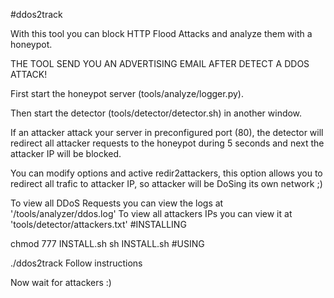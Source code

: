 #ddos2track

With this tool you can block HTTP Flood Attacks and analyze them with a honeypot.

THE TOOL SEND YOU AN ADVERTISING EMAIL AFTER DETECT A DDOS ATTACK!

First start the honeypot server (tools/analyze/logger.py).

Then start the detector (tools/detector/detector.sh) in another window.

If an attacker attack your server in preconfigured port (80), the detector will redirect all attacker requests to the honeypot during 5 seconds and next the attacker IP will be blocked.

You can modify options and active redir2attackers, this option allows you to redirect all trafic to attacker IP, so attacker will be DoSing its own network ;)

To view all DDoS Requests you can view the logs at '/tools/analyzer/ddos.log' To view all attackers IPs you can view it at 'tools/detector/attackers.txt'
#INSTALLING

chmod 777 INSTALL.sh sh INSTALL.sh
#USING

./ddos2track
Follow instructions

Now wait for attackers :)
